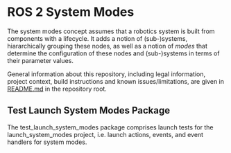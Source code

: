 # ROS 2 System Modes

The system modes concept assumes that a robotics system is built from components with a lifecycle. It adds a notion of (sub-)systems, hiararchically grouping these nodes, as well as a notion of *modes* that determine the configuration of these nodes and (sub-)systems in terms of their parameter values.

General information about this repository, including legal information, project context, build instructions and known issues/limitations, are given in [README.md](../README.md) in the repository root.

## Test Launch System Modes Package

The test_launch_system_modes package comprises launch tests for the launch_system_modes project,
i.e. launch actions, events, and event handlers for system modes.
